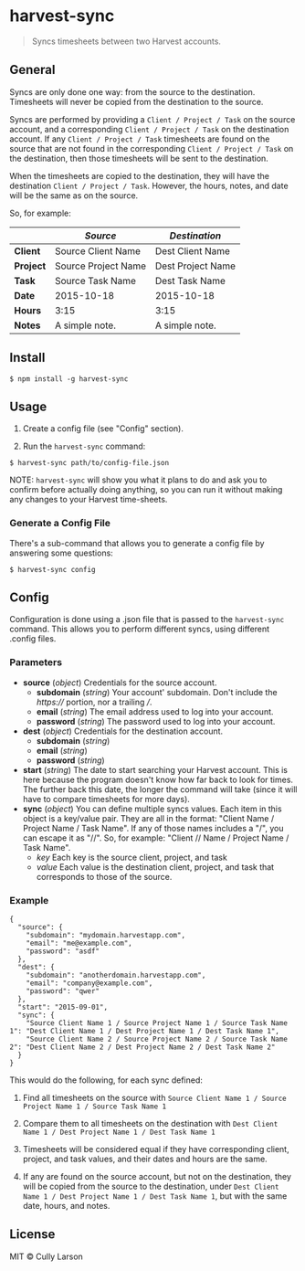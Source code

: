 # harvest-sync

> Syncs timesheets between two Harvest accounts.

## General

Syncs are only done one way: from the source to the destination.
Timesheets will never be copied from the destination to the source.

Syncs are performed by providing a `Client / Project / Task` on the
source account, and a corresponding `Client / Project / Task` on
the destination account.  If any `Client / Project / Task`
timesheets are found on the source that are not found in the
corresponding `Client / Project / Task` on the destination, then
those timesheets will be sent to the destination.

When the timesheets are copied to the destination, they will have
the destination `Client / Project / Task`.  However, the hours,
notes, and date will be the same as on the source.

So, for example:

|              | *Source*             | *Destination*     |
| ------------ | -------------------- | ----------------- |
| **Client**   | Source Client Name   | Dest Client Name  |
| **Project**  | Source Project Name  | Dest Project Name |
| **Task**     | Source Task Name     | Dest Task Name    |
| **Date**     | 2015-10-18           | 2015-10-18        |
| **Hours**    | 3:15                 | 3:15              |
| **Notes**    | A simple note.       | A simple note.    |


## Install

```
$ npm install -g harvest-sync
```

## Usage

1. Create a config file (see "Config" section).

1. Run the `harvest-sync` command:

```
$ harvest-sync path/to/config-file.json
```

NOTE: `harvest-sync` will show you what it plans to do and ask you to confirm
before actually doing anything, so you can run it without making any changes
to your Harvest time-sheets.

### Generate a Config File

There's a sub-command that allows you to generate a config file by answering
some questions:

```
$ harvest-sync config
```

## Config

Configuration is done using a .json file that is passed to the `harvest-sync` command.
This allows you to perform different syncs, using different .config files.

### Parameters

* __source__ (_object_) Credentials for the source account.
    * __subdomain__ (_string_) Your account' subdomain. Don't include the _https://_ portion, nor a trailing _/_.
    * __email__ (_string_) The email address used to log into your account.
    * __password__ (_string_) The password used to log into your account.
* __dest__ (_object_) Credentials for the destination account.
    * __subdomain__ (_string_)
    * __email__ (_string_)
    * __password__ (_string_)
* __start__ (_string_) The date to start searching your Harvest account.  This is here because the program
doesn't know how far back to look for times.  The further back this date, the longer the command will take
(since it will have to compare timesheets for more days).
* __sync__ (_object_) You can define multiple syncs values.  Each item in this object is a key/value pair.
They are all in the format: "Client Name / Project Name / Task Name".  If any of those names includes a "/",
you can escape it as "//". So, for example: "Client // Name / Project Name / Task Name".
    * _key_ Each key is the source client, project, and task
    * _value_ Each value is the destination client, project, and task that corresponds to those of the source.

### Example

```
{
  "source": {
    "subdomain": "mydomain.harvestapp.com",
    "email": "me@example.com",
    "password": "asdf"
  },
  "dest": {
    "subdomain": "anotherdomain.harvestapp.com",
    "email": "company@example.com",
    "password": "qwer"
  },
  "start": "2015-09-01",
  "sync": {
    "Source Client Name 1 / Source Project Name 1 / Source Task Name 1": "Dest Client Name 1 / Dest Project Name 1 / Dest Task Name 1",
    "Source Client Name 2 / Source Project Name 2 / Source Task Name 2": "Dest Client Name 2 / Dest Project Name 2 / Dest Task Name 2"
  }
}
```

This would do the following, for each sync defined:

1. Find all timesheets on the source with `Source Client Name 1 / Source Project Name 1
/ Source Task Name 1`

1. Compare them to all timesheets on the destination with `Dest Client Name 1 /
Dest Project Name 1 / Dest Task Name 1`

1. Timesheets will be considered equal if they have corresponding client, project, and
task values, and their dates and hours are the same.

1. If any are found on the source account, but not on the destination, they will be
copied from the source to the destination, under `Dest Client Name 1 / Dest Project
Name 1 / Dest Task Name 1`, but with the same date, hours, and notes.

## License

MIT © Cully Larson